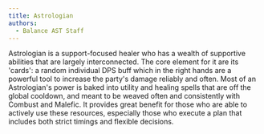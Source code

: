 ```yaml
---
title: Astrologian
authors:
  - Balance AST Staff
---
```

Astrologian is a support-focused healer who has a wealth of supportive abilities that are largely interconnected. The core element for it are its 'cards': a random individual DPS buff which in the right hands are a powerful tool to increase the party's damage reliably and often. Most of an Astrologian's power is baked into utility and healing spells that are off the global cooldown, and meant to be weaved often and consistently with Combust and Malefic. It provides great benefit for those who are able to actively use these resources, especially those who execute a plan that includes both strict timings and flexible decisions.